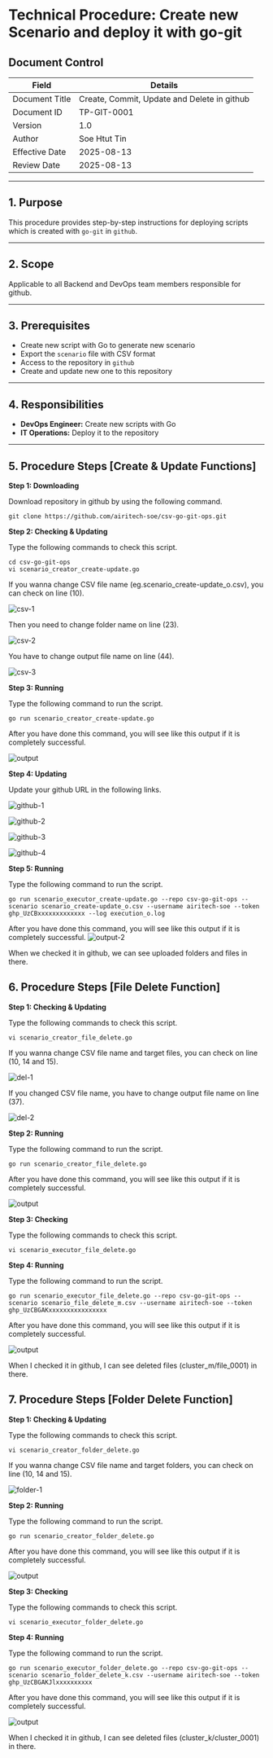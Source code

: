 # Technical Procedure: Create new Scenario and deploy it with go-git

## Document Control

| Field | Details |
| --- | --- |
| Document Title | Create, Commit, Update and Delete in github |
| Document ID | TP-GIT-0001 |
| Version | 1.0 |
| Author | Soe Htut Tin |
| Effective Date | 2025-08-13 |
| Review Date | 2025-08-13 |

---

## 1\. Purpose

This procedure provides step-by-step instructions for deploying scripts which is created with `go-git` in `github`.

---

## 2\. Scope

Applicable to all Backend and DevOps team members responsible for github.

---

## 3\. Prerequisites

*   Create new script with Go to generate new scenario
*   Export the `scenario` file with CSV format
*   Access to the repository in `github`
*   Create and update new one to this repository

---

## 4\. Responsibilities

*   **DevOps Engineer:** Create new scripts with Go
*   **IT Operations:** Deploy it to the repository

---

## 5\. Procedure Steps \[Create & Update Functions\]

**Step 1: Downloading**

Download repository in github by using the following command.

```
git clone https://github.com/airitech-soe/csv-go-git-ops.git
```

**Step 2: Checking & Updating**

Type the following commands to check this script.

```
cd csv-go-git-ops
vi scenario_creator_create-update.go
```

If you wanna change CSV file name (eg.scenario\_create-update\_o.csv), you can check on line (10).

![csv-1](photo/creator-create-update-1.png)

Then you need to change folder name on line (23).

![csv-2](photo/creator-create-update-2.png)

You have to change output file name on line (44).

![csv-3](photo/creator-create-update-3.png)

**Step 3: Running**

Type the following command to run the script.

```
go run scenario_creator_create-update.go
```

After you have done this command, you will see like this output if it is completely successful.

![output](photo/creator-create-update-output.png)

**Step 4: Updating**

Update your github URL in the following links.

![github-1](photo/executor-create-update-1.png)

![github-2](photo/executor-create-update-2.png)

![github-3](photo/executor-create-update-3.png)

![github-4](photo/executor-create-update-4.png)

**Step 5: Running**

Type the following command to run the script.

```
go run scenario_executor_create-update.go --repo csv-go-git-ops --scenario scenario_create-update_o.csv --username airitech-soe --token ghp_UzCBxxxxxxxxxxxxx --log execution_o.log
```
After you have done this command, you will see like this output if it is completely successful.
![output-2](photo/executor-create-update-output.png)

When we checked it in github, we can see uploaded folders and files in there.

## 6\. Procedure Steps \[File Delete Function\]

**Step 1: Checking & Updating**

Type the following commands to check this script.

```
vi scenario_creator_file_delete.go
```

If you wanna change CSV file name and target files, you can check on line (10, 14 and 15).

![del-1](photo/creator-file-delete-1.png)

If you changed CSV file name, you have to change output file name on line (37).

![del-2](photo/creator-file-delete-2.png)

**Step 2: Running**

Type the following command to run the script.

```
go run scenario_creator_file_delete.go
```
After you have done this command, you will see like this output if it is completely successful.

![output](photo/creator-file-delete-output.png)

**Step 3: Checking**

Type the following commands to check this script.

```
vi scenario_executor_file_delete.go
```

**Step 4: Running**

Type the following command to run the script.

```
go run scenario_executor_file_delete.go --repo csv-go-git-ops --scenario scenario_file_delete_m.csv --username airitech-soe --token ghp_UzCBGAKxxxxxxxxxxxxxxxx
```
After you have done this command, you will see like this output if it is completely successful.

![output](photo/executor-file-delete-output.png)

When I checked it in github, I can see deleted files (cluster_m/file_0001) in there.

## 7\. Procedure Steps \[Folder Delete Function\]

**Step 1: Checking & Updating**

Type the following commands to check this script.

```
vi scenario_creator_folder_delete.go
```

If you wanna change CSV file name and target folders, you can check on line (10, 14 and 15).

![folder-1](photo/creator-folder-delete-1.png)

**Step 2: Running**

Type the following command to run the script.

```
go run scenario_creator_folder_delete.go
```
After you have done this command, you will see like this output if it is completely successful.

![output](photo/creator-folder-delete-output.png)

**Step 3: Checking**

Type the following commands to check this script.

```
vi scenario_executor_folder_delete.go
```
**Step 4: Running**

Type the following command to run the script.

```
go run scenario_executor_folder_delete.go --repo csv-go-git-ops --scenario scenario_folder_delete_k.csv --username airitech-soe --token ghp_UzCBGAKJlxxxxxxxxxx
```
After you have done this command, you will see like this output if it is completely successful.

![output](photo/executor-folder-delete-output.png)

When I checked it in github, I can see deleted files (cluster_k/cluster_0001) in there.